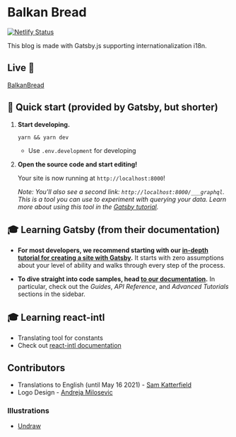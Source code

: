 # Balkan Bread

[![Netlify Status](https://api.netlify.com/api/v1/badges/eb716fa2-0a9c-44bb-b565-47a0e1299238/deploy-status)](https://app.netlify.com/sites/hopeful-gates-0a8969/deploys)

This blog is made with Gatsby.js supporting internationalization i18n.

## Live 💫
[BalkanBread](https://www.balkanbread.com/)

## 🚀 Quick start (provided by Gatsby, but shorter)

1.  **Start developing.**

    ```shell
    yarn && yarn dev
    ```

    * Use `.env.development` for developing

2.  **Open the source code and start editing!**

    Your site is now running at `http://localhost:8000`!

    _Note: You'll also see a second link: _`http://localhost:8000/___graphql`_. This is a tool you can use to experiment with querying your data. Learn more about using this tool in the [Gatsby tutorial](https://www.gatsbyjs.com/tutorial/part-five/#introducing-graphiql)._

## 🎓 Learning Gatsby (from their documentation)

- **For most developers, we recommend starting with our [in-depth tutorial for creating a site with Gatsby](https://www.gatsbyjs.com/tutorial/).** It starts with zero assumptions about your level of ability and walks through every step of the process.

- **To dive straight into code samples, head [to our documentation](https://www.gatsbyjs.com/docs/).** In particular, check out the _Guides_, _API Reference_, and _Advanced Tutorials_ sections in the sidebar.

## 🎓 Learning react-intl
- Translating tool for constants
- Check out [react-intl documentation](https://formatjs.io/docs/react-intl)

## Contributors

- Translations to English (until May 16 2021) - [Sam Katterfield](https://www.upwork.com/o/profiles/users/~01bffa8eb8c8cea476/)
- Logo Design - [Andreja Milosevic](https://andrejamilosevic.myportfolio.com/)

### Illustrations

- [Undraw](https://undraw.co/)
